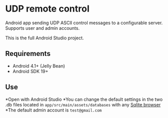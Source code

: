 # UDP remote control

Android app sending UDP ASCII control messages to a configurable server.
Supports user and admin accounts.

This is the full Android Studio project.

## Requirements

  * Android 4.1+ (Jelly Bean)
  * Android SDK 19+

## Use

 *Open with Android Studio
 *You can change the default settings in the two .db files located in `app/src/main/assets/databases` with any [Sqlite browser](http://sourceforge.net/projects/sqlitebrowser/)
 *The default admin account is `test@gmail.com`
